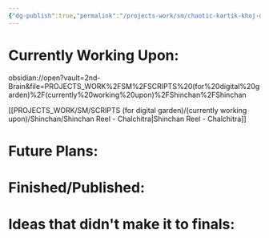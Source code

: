 ```yaml
---
{"dg-publish":true,"permalink":"/projects-work/sm/chaotic-kartik-khoj-digital-garden-homepage/","tags":["gardenEntry"]}
---
```


# Currently Working Upon:
obsidian://open?vault=2nd-Brain&file=PROJECTS_WORK%2FSM%2FSCRIPTS%20(for%20digital%20garden)%2F(currently%20working%20upon)%2FShinchan%2FShinchan

[[PROJECTS_WORK/SM/SCRIPTS (for digital garden)/(currently working upon)/Shinchan/Shinchan Reel - Chalchitra\|Shinchan Reel - Chalchitra]]

# Future Plans:


# Finished/Published:


# Ideas that didn't make it to finals:

